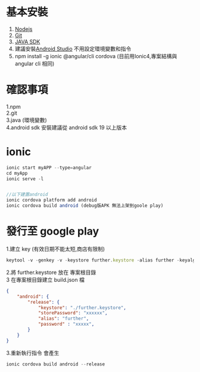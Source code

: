 # 基本安裝
1. [Nodejs](https://nodejs.org/en/) 
2. [Git](https://git-scm.com/)  
3. [JAVA SDK](https://www.oracle.com/technetwork/java/javase/downloads/index.html)
3. 建議安裝[Android Studio](https://developer.android.com/studio/#downloads) 不用設定環境變數和指令
4. npm install -g ionic @angular/cli cordova   (目前用Ionic4,專案結構與 angular cli 相同)  

# 確認事項
1.npm  
2.git  
3.java (環境變數)  
4.android sdk 安裝建議從 android sdk 19  以上版本

# ionic
``` javascript
ionic start myAPP --type=angular 
cd myApp  
ionic serve -l  


//以下建置android
ionic cordova platform add android
ionic cordova build android (debug版APK 無法上架到goole play)
```


# 發行至 google play 
1.建立 key (有效日期不能太短,商店有限制)
``` javascript
keytool -v -genkey -v -keystore further.keystore -alias further -keyalg RSA -validity 100000

```
2.將 further.keystore 放在 專案根目錄  
3 在專案根目錄建立 build.json 檔
``` json
{
    "android": {
        "release": {
            "keystore": "./further.keystore",
            "storePassword": "xxxxxx",
            "alias": "further",
            "password" : "xxxxx",
        }
    }
}
```
3.重新執行指令 會產生
``` javascript
ionic cordova build android --release
```






